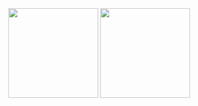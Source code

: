 

<img height="180em"  src="https://github-readme-stats-sigma-five.vercel.app/api?username=sandraemiko&show_icons=true&theme=dracula&include_all_commits=true&count_private=true"/>
<img height="180em"  src="https://github-readme-stats-sigma-five.vercel.app/api/top-langs/?username=sandraemiko&layout=compact&langs_count=16&theme=dracula"/>
  



